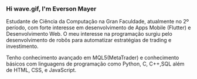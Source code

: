 ### Hi  wave.gif, I'm Everson Mayer
Estudante de Ciência da Computação na Gran Faculdade, atualmente no 2º período, com forte interesse em desenvolvimento de Apps Mobile (Flutter) e Desenvolvimento Web. O meu interesse na programação surgiu pelo desenvolvimento de robôs para automatizar estratégias de trading e investimento. 

Tenho conhecimento avançado em MQL5(MetaTrader) e conhecimento básicos com linguagens de programação como Python, C, C++,SQL além de HTML, CSS, e JavaScript.
<!--
**everctba/everctba** is a ✨ _special_ ✨ repository because its `README.md` (this file) appears on your GitHub profile.
// 
Here are some ideas to get you started:

- 🔭 I’m currently working on ...
- 🌱 I’m currently learning ...
- 👯 I’m looking to collaborate on ...
- 🤔 I’m looking for help with ...
- 💬 Ask me about ...
- 📫 How to reach me: ...
- 😄 Pronouns: ...
- ⚡ Fun fact: ...
-->
